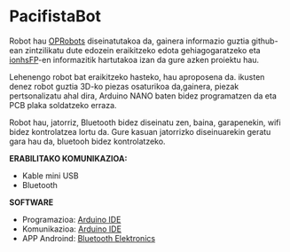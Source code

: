 # PacifistaBot
Robot hau [OPRobots](https://github.com/OPRobots) diseinatutakoa da, gainera informazio guztia github-ean zintzilikatu dute edozein eraikitzeko edota gehiagogaratzeko eta [ionhsFP](https://github.com/ionhsFP)-en informazitik hartutakoa izan da gure azken proiektu hau.

Lehenengo robot bat eraikitzeko hasteko, hau aproposena da. ikusten denez robot guztia 3D-ko piezas osaturikoa da,gainera, piezak pertsonalizatu ahal dira, Arduino NANO baten bidez programatzen da eta PCB plaka soldatzeko erraza.


Robot hau, jatorriz, Bluetooth bidez diseinatu zen, baina, garapenekin, wifi bidez kontrolatzea lortu da. Gure kasuan jatorrizko diseinuarekin geratu gara hau da, bluetooh bidez kontrolatzeko. 

**ERABILITAKO KOMUNIKAZIOA:**
- Kable mini USB
- Bluetooth

**SOFTWARE**
- Programazioa: [Arduino IDE](https://www.arduino.cc/en/software)
- Komunikazioa: [Arduino IDE](https://www.arduino.cc/)
- APP Androind: [Bluetooth Elektronics](https://www.keuwl.com/apps/bluetoothelectronics/)

